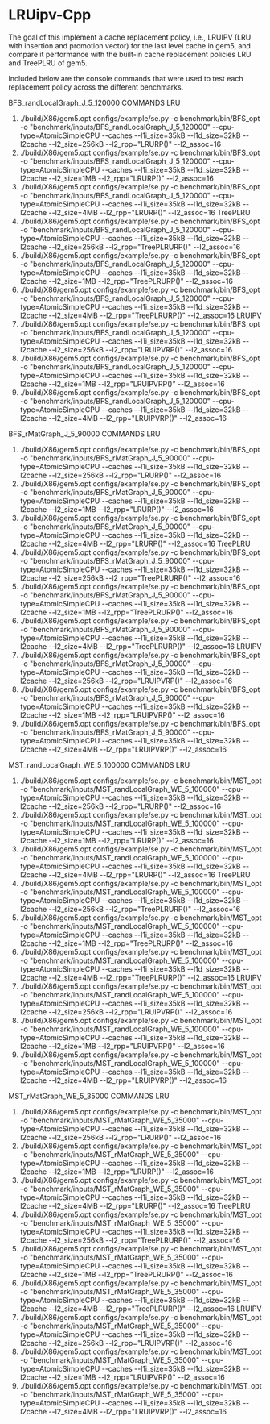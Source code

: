 # LRUipv-Cpp
The goal of this  implement a cache replacement policy, i.e., LRUIPV (LRU with insertion and
promotion vector) for the last level cache in gem5, and compare it performance with the built-in cache
replacement policies LRU and TreePLRU of gem5.

Included below are the console commands that were used to test each replacement policy across the different benchmarks.

BFS_randLocalGraph_J_5_120000 COMMANDS
LRU
1. ./build/X86/gem5.opt configs/example/se.py -c benchmark/bin/BFS_opt -o "benchmark/inputs/BFS_randLocalGraph_J_5_120000" --cpu-type=AtomicSimpleCPU --caches --l1i_size=35kB --l1d_size=32kB --l2cache --l2_size=256kB --l2_rpp="LRURP()" --l2_assoc=16
2. ./build/X86/gem5.opt configs/example/se.py -c benchmark/bin/BFS_opt -o "benchmark/inputs/BFS_randLocalGraph_J_5_120000" --cpu-type=AtomicSimpleCPU --caches --l1i_size=35kB --l1d_size=32kB --l2cache --l2_size=1MB --l2_rpp="LRURP()" --l2_assoc=16
3. ./build/X86/gem5.opt configs/example/se.py -c benchmark/bin/BFS_opt -o "benchmark/inputs/BFS_randLocalGraph_J_5_120000" --cpu-type=AtomicSimpleCPU --caches --l1i_size=35kB --l1d_size=32kB --l2cache --l2_size=4MB --l2_rpp="LRURP()" --l2_assoc=16
TreePLRU
1. ./build/X86/gem5.opt configs/example/se.py -c benchmark/bin/BFS_opt -o "benchmark/inputs/BFS_randLocalGraph_J_5_120000" --cpu-type=AtomicSimpleCPU --caches --l1i_size=35kB --l1d_size=32kB --l2cache --l2_size=256kB --l2_rpp="TreePLRURP()" --l2_assoc=16
2. ./build/X86/gem5.opt configs/example/se.py -c benchmark/bin/BFS_opt -o "benchmark/inputs/BFS_randLocalGraph_J_5_120000" --cpu-type=AtomicSimpleCPU --caches --l1i_size=35kB --l1d_size=32kB --l2cache --l2_size=1MB --l2_rpp="TreePLRURP()" --l2_assoc=16
3. ./build/X86/gem5.opt configs/example/se.py -c benchmark/bin/BFS_opt -o "benchmark/inputs/BFS_randLocalGraph_J_5_120000" --cpu-type=AtomicSimpleCPU --caches --l1i_size=35kB --l1d_size=32kB --l2cache --l2_size=4MB --l2_rpp="TreePLRURP()" --l2_assoc=16
LRUIPV
1. ./build/X86/gem5.opt configs/example/se.py -c benchmark/bin/BFS_opt -o "benchmark/inputs/BFS_randLocalGraph_J_5_120000" --cpu-type=AtomicSimpleCPU --caches --l1i_size=35kB --l1d_size=32kB --l2cache --l2_size=256kB --l2_rpp="LRUIPVRP()" --l2_assoc=16
2. ./build/X86/gem5.opt configs/example/se.py -c benchmark/bin/BFS_opt -o "benchmark/inputs/BFS_randLocalGraph_J_5_120000" --cpu-type=AtomicSimpleCPU --caches --l1i_size=35kB --l1d_size=32kB --l2cache --l2_size=1MB --l2_rpp="LRUIPVRP()" --l2_assoc=16
3. ./build/X86/gem5.opt configs/example/se.py -c benchmark/bin/BFS_opt -o "benchmark/inputs/BFS_randLocalGraph_J_5_120000" --cpu-type=AtomicSimpleCPU --caches --l1i_size=35kB --l1d_size=32kB --l2cache --l2_size=4MB --l2_rpp="LRUIPVRP()" --l2_assoc=16

BFS_rMatGraph_J_5_90000 COMMANDS
LRU
1. ./build/X86/gem5.opt configs/example/se.py -c benchmark/bin/BFS_opt -o "benchmark/inputs/BFS_rMatGraph_J_5_90000" --cpu-type=AtomicSimpleCPU --caches --l1i_size=35kB --l1d_size=32kB --l2cache --l2_size=256kB --l2_rpp="LRURP()" --l2_assoc=16
2. ./build/X86/gem5.opt configs/example/se.py -c benchmark/bin/BFS_opt -o "benchmark/inputs/BFS_rMatGraph_J_5_90000" --cpu-type=AtomicSimpleCPU --caches --l1i_size=35kB --l1d_size=32kB --l2cache --l2_size=1MB --l2_rpp="LRURP()" --l2_assoc=16
3. ./build/X86/gem5.opt configs/example/se.py -c benchmark/bin/BFS_opt -o "benchmark/inputs/BFS_rMatGraph_J_5_90000" --cpu-type=AtomicSimpleCPU --caches --l1i_size=35kB --l1d_size=32kB --l2cache --l2_size=4MB --l2_rpp="LRURP()" --l2_assoc=16
TreePLRU
1. ./build/X86/gem5.opt configs/example/se.py -c benchmark/bin/BFS_opt -o "benchmark/inputs/BFS_rMatGraph_J_5_90000" --cpu-type=AtomicSimpleCPU --caches --l1i_size=35kB --l1d_size=32kB --l2cache --l2_size=256kB --l2_rpp="TreePLRURP()" --l2_assoc=16
2. ./build/X86/gem5.opt configs/example/se.py -c benchmark/bin/BFS_opt -o "benchmark/inputs/BFS_rMatGraph_J_5_90000" --cpu-type=AtomicSimpleCPU --caches --l1i_size=35kB --l1d_size=32kB --l2cache --l2_size=1MB --l2_rpp="TreePLRURP()" --l2_assoc=16
3. ./build/X86/gem5.opt configs/example/se.py -c benchmark/bin/BFS_opt -o "benchmark/inputs/BFS_rMatGraph_J_5_90000" --cpu-type=AtomicSimpleCPU --caches --l1i_size=35kB --l1d_size=32kB --l2cache --l2_size=4MB --l2_rpp="TreePLRURP()" --l2_assoc=16
LRUIPV
1. ./build/X86/gem5.opt configs/example/se.py -c benchmark/bin/BFS_opt -o "benchmark/inputs/BFS_rMatGraph_J_5_90000" --cpu-type=AtomicSimpleCPU --caches --l1i_size=35kB --l1d_size=32kB --l2cache --l2_size=256kB --l2_rpp="LRUIPVRP()" --l2_assoc=16
2. ./build/X86/gem5.opt configs/example/se.py -c benchmark/bin/BFS_opt -o "benchmark/inputs/BFS_rMatGraph_J_5_90000" --cpu-type=AtomicSimpleCPU --caches --l1i_size=35kB --l1d_size=32kB --l2cache --l2_size=1MB --l2_rpp="LRUIPVRP()" --l2_assoc=16
3. ./build/X86/gem5.opt configs/example/se.py -c benchmark/bin/BFS_opt -o "benchmark/inputs/BFS_rMatGraph_J_5_90000" --cpu-type=AtomicSimpleCPU --caches --l1i_size=35kB --l1d_size=32kB --l2cache --l2_size=4MB --l2_rpp="LRUIPVRP()" --l2_assoc=16

MST_randLocalGraph_WE_5_100000 COMMANDS
LRU
1. ./build/X86/gem5.opt configs/example/se.py -c benchmark/bin/MST_opt -o "benchmark/inputs/MST_randLocalGraph_WE_5_100000" --cpu-type=AtomicSimpleCPU --caches --l1i_size=35kB --l1d_size=32kB --l2cache --l2_size=256kB --l2_rpp="LRURP()" --l2_assoc=16
2. ./build/X86/gem5.opt configs/example/se.py -c benchmark/bin/MST_opt -o "benchmark/inputs/MST_randLocalGraph_WE_5_100000" --cpu-type=AtomicSimpleCPU --caches --l1i_size=35kB --l1d_size=32kB --l2cache --l2_size=1MB --l2_rpp="LRURP()" --l2_assoc=16
3. ./build/X86/gem5.opt configs/example/se.py -c benchmark/bin/MST_opt -o "benchmark/inputs/MST_randLocalGraph_WE_5_100000" --cpu-type=AtomicSimpleCPU --caches --l1i_size=35kB --l1d_size=32kB --l2cache --l2_size=4MB --l2_rpp="LRURP()" --l2_assoc=16
TreePLRU
1. ./build/X86/gem5.opt configs/example/se.py -c benchmark/bin/MST_opt -o "benchmark/inputs/MST_randLocalGraph_WE_5_100000" --cpu-type=AtomicSimpleCPU --caches --l1i_size=35kB --l1d_size=32kB --l2cache --l2_size=256kB --l2_rpp="TreePLRURP()" --l2_assoc=16
2. ./build/X86/gem5.opt configs/example/se.py -c benchmark/bin/MST_opt -o "benchmark/inputs/MST_randLocalGraph_WE_5_100000" --cpu-type=AtomicSimpleCPU --caches --l1i_size=35kB --l1d_size=32kB --l2cache --l2_size=1MB --l2_rpp="TreePLRURP()" --l2_assoc=16
3. ./build/X86/gem5.opt configs/example/se.py -c benchmark/bin/MST_opt -o "benchmark/inputs/MST_randLocalGraph_WE_5_100000" --cpu-type=AtomicSimpleCPU --caches --l1i_size=35kB --l1d_size=32kB --l2cache --l2_size=4MB --l2_rpp="TreePLRURP()" --l2_assoc=16
LRUIPV
1. ./build/X86/gem5.opt configs/example/se.py -c benchmark/bin/MST_opt -o "benchmark/inputs/MST_randLocalGraph_WE_5_100000" --cpu-type=AtomicSimpleCPU --caches --l1i_size=35kB --l1d_size=32kB --l2cache --l2_size=256kB --l2_rpp="LRUIPVRP()" --l2_assoc=16
2. ./build/X86/gem5.opt configs/example/se.py -c benchmark/bin/MST_opt -o "benchmark/inputs/MST_randLocalGraph_WE_5_100000" --cpu-type=AtomicSimpleCPU --caches --l1i_size=35kB --l1d_size=32kB --l2cache --l2_size=1MB --l2_rpp="LRUIPVRP()" --l2_assoc=16
3. ./build/X86/gem5.opt configs/example/se.py -c benchmark/bin/MST_opt -o "benchmark/inputs/MST_randLocalGraph_WE_5_100000" --cpu-type=AtomicSimpleCPU --caches --l1i_size=35kB --l1d_size=32kB --l2cache --l2_size=4MB --l2_rpp="LRUIPVRP()" --l2_assoc=16

MST_rMatGraph_WE_5_35000 COMMANDS
LRU
1. ./build/X86/gem5.opt configs/example/se.py -c benchmark/bin/MST_opt -o "benchmark/inputs/MST_rMatGraph_WE_5_35000" --cpu-type=AtomicSimpleCPU --caches --l1i_size=35kB --l1d_size=32kB --l2cache --l2_size=256kB --l2_rpp="LRURP()" --l2_assoc=16
2. ./build/X86/gem5.opt configs/example/se.py -c benchmark/bin/MST_opt -o "benchmark/inputs/MST_rMatGraph_WE_5_35000" --cpu-type=AtomicSimpleCPU --caches --l1i_size=35kB --l1d_size=32kB --l2cache --l2_size=1MB --l2_rpp="LRURP()" --l2_assoc=16
3. ./build/X86/gem5.opt configs/example/se.py -c benchmark/bin/MST_opt -o "benchmark/inputs/MST_rMatGraph_WE_5_35000" --cpu-type=AtomicSimpleCPU --caches --l1i_size=35kB --l1d_size=32kB --l2cache --l2_size=4MB --l2_rpp="LRURP()" --l2_assoc=16
TreePLRU
1. ./build/X86/gem5.opt configs/example/se.py -c benchmark/bin/MST_opt -o "benchmark/inputs/MST_rMatGraph_WE_5_35000" --cpu-type=AtomicSimpleCPU --caches --l1i_size=35kB --l1d_size=32kB --l2cache --l2_size=256kB --l2_rpp="TreePLRURP()" --l2_assoc=16
2. ./build/X86/gem5.opt configs/example/se.py -c benchmark/bin/MST_opt -o "benchmark/inputs/MST_rMatGraph_WE_5_35000" --cpu-type=AtomicSimpleCPU --caches --l1i_size=35kB --l1d_size=32kB --l2cache --l2_size=1MB --l2_rpp="TreePLRURP()" --l2_assoc=16
3. ./build/X86/gem5.opt configs/example/se.py -c benchmark/bin/MST_opt -o "benchmark/inputs/MST_rMatGraph_WE_5_35000" --cpu-type=AtomicSimpleCPU --caches --l1i_size=35kB --l1d_size=32kB --l2cache --l2_size=4MB --l2_rpp="TreePLRURP()" --l2_assoc=16
LRUIPV
1. ./build/X86/gem5.opt configs/example/se.py -c benchmark/bin/MST_opt -o "benchmark/inputs/MST_rMatGraph_WE_5_35000" --cpu-type=AtomicSimpleCPU --caches --l1i_size=35kB --l1d_size=32kB --l2cache --l2_size=256kB --l2_rpp="LRUIPVRP()" --l2_assoc=16
2. ./build/X86/gem5.opt configs/example/se.py -c benchmark/bin/MST_opt -o "benchmark/inputs/MST_rMatGraph_WE_5_35000" --cpu-type=AtomicSimpleCPU --caches --l1i_size=35kB --l1d_size=32kB --l2cache --l2_size=1MB --l2_rpp="LRUIPVRP()" --l2_assoc=16
3. ./build/X86/gem5.opt configs/example/se.py -c benchmark/bin/MST_opt -o "benchmark/inputs/MST_rMatGraph_WE_5_35000" --cpu-type=AtomicSimpleCPU --caches --l1i_size=35kB --l1d_size=32kB --l2cache --l2_size=4MB --l2_rpp="LRUIPVRP()" --l2_assoc=16
